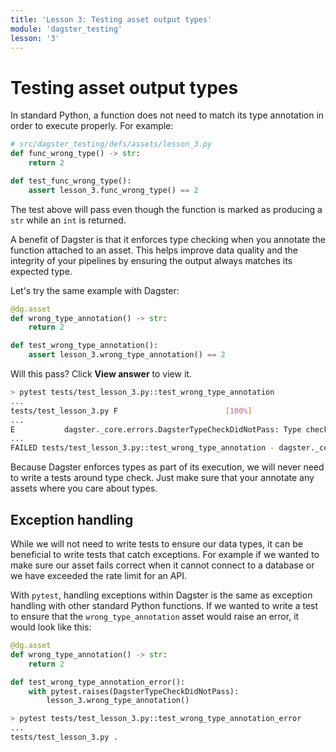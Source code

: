 ```yaml
---
title: 'Lesson 3: Testing asset output types'
module: 'dagster_testing'
lesson: '3'
---
```


# Testing asset output types

In standard Python, a function does not need to match its type annotation in order to execute properly. For example:

```python
# src/dagster_testing/defs/assets/lesson_3.py
def func_wrong_type() -> str:
    return 2
```

```python
def test_func_wrong_type():
    assert lesson_3.func_wrong_type() == 2
```

The test above will pass even though the function is marked as producing a `str` while an `int` is returned.

A benefit of Dagster is that it enforces type checking when you annotate the function attached to an asset. This helps improve data quality and the integrity of your pipelines by ensuring the output always matches its expected type.


Let's try the same example with Dagster:

```python
@dg.asset
def wrong_type_annotation() -> str:
    return 2
```

```python
def test_wrong_type_annotation():
    assert lesson_3.wrong_type_annotation() == 2
```

Will this pass? Click **View answer** to view it.

```bash {% obfuscated="true" %}
> pytest tests/test_lesson_3.py::test_wrong_type_annotation
...
tests/test_lesson_3.py F                        [100%]
...
E           dagster._core.errors.DagsterTypeCheckDidNotPass: Type check failed for op "wrong_type_annotation" output "result" - expected type "String". Description: Value "2" of python type "int" must be a string.
...
FAILED tests/test_lesson_3.py::test_wrong_type_annotation - dagster._core.errors.DagsterTypeCheckDidNotPass: Type check failed...
```

Because Dagster enforces types as part of its execution, we will never need to write a tests around type check. Just make sure that your annotate any assets where you care about types.

## Exception handling

While we will not need to write tests to ensure our data types, it can be beneficial to write tests that catch exceptions. For example if we wanted to make sure our asset fails correct when it cannot connect to a database or we have exceeded the rate limit for an API.

With `pytest`, handling exceptions within Dagster is the same as exception handling with other standard Python functions. If we wanted to write a test to ensure that the `wrong_type_annotation` asset would raise an error, it would look like this:

```python
@dg.asset
def wrong_type_annotation() -> str:
    return 2
```

```python
def test_wrong_type_annotation_error():
    with pytest.raises(DagsterTypeCheckDidNotPass):
        lesson_3.wrong_type_annotation()
```

```bash
> pytest tests/test_lesson_3.py::test_wrong_type_annotation_error
...
tests/test_lesson_3.py .                                                          [100%]
```